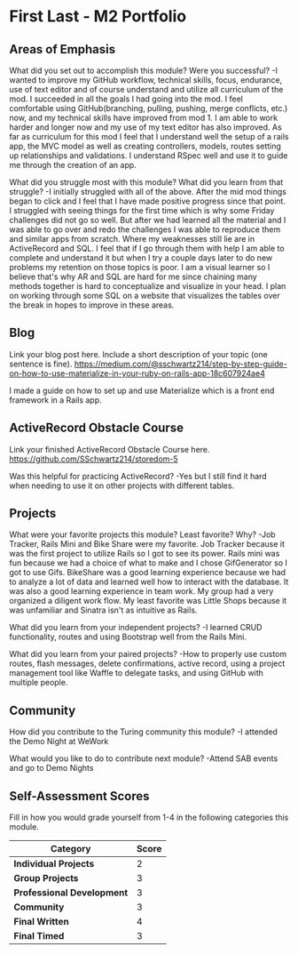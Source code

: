 # First Last - M2 Portfolio

## Areas of Emphasis

What did you set out to accomplish this module? Were you successful?
  -I wanted to improve my GitHub workflow, technical skills, focus, endurance, use of text editor and of course
  understand and utilize all curriculum of the mod.  I succeeded in all the goals I had going into the mod.  I feel comfortable using GitHub(branching, pulling, pushing, merge conflicts, etc.) now, and my technical skills have improved from mod 1.  I am able to work harder and longer now and my use of my
  text editor has also improved.  As far as curriculum for this mod I feel that I understand well the setup of a rails app,
  the MVC model as well as creating controllers, models, routes setting up relationships and validations.  I understand RSpec well and use it to guide me through the creation of an app.

What did you struggle most with this module? What did you learn from that struggle?
  -I initially struggled with all of the above.  After the mid mod things began to click and I feel that I have made positive
  progress since that point.  I struggled with seeing things for the first time which is why some Friday challenges did not go
  so well.  But after we had learned all the material and I was able to go over and redo the challenges I was able to reproduce
  them and similar apps from scratch.  Where my weaknesses still lie are in ActiveRecord and SQL.  I feel that if I go through
  them with help I am able to complete and understand it but when I try a couple days later to do new problems my retention on
  those topics is poor.  I am a visual learner so I believe that's why AR and SQL are hard for me since chaining many methods together is hard to conceptualize and visualize in your head.  I plan on working through some SQL on a website that visualizes the tables over the break in hopes to improve in these areas.

## Blog

Link your blog post here. Include a short description of your topic (one sentence is fine).
  https://medium.com/@sschwartz214/step-by-step-guide-on-how-to-use-materialize-in-your-ruby-on-rails-app-18c607924ae4

  I made a guide on how to set up and use Materialize which is a front end framework in a Rails app.

## ActiveRecord Obstacle Course

Link your finished ActiveRecord Obstacle Course here.
https://github.com/SSchwartz214/storedom-5

Was this helpful for practicing ActiveRecord?
-Yes but I still find it hard when needing to use it on other projects with different tables.

## Projects

What were your favorite projects this module? Least favorite? Why?
-Job Tracker, Rails Mini and Bike Share were my favorite.  Job Tracker because it was the first project to utilize Rails so
I got to see its power.  Rails mini was fun because we had a choice of what to make and I chose GifGenerator so I got to
use Gifs.  BikeShare was a good learning experience because we had to analyze a lot of data and learned well how to interact with the database.  It was also a good learning experience in team work.  My group had a very organized a diligent work flow.
My least favorite was Little Shops because it was unfamiliar and Sinatra isn't as intuitive as Rails.

What did you learn from your independent projects?
-I learned CRUD functionality, routes and using Bootstrap well from the Rails Mini.

What did you learn from your paired projects?
-How to properly use custom routes, flash messages, delete confirmations, active record, using a project management tool
like Waffle to delegate tasks, and using GitHub with multiple people.

## Community

How did you contribute to the Turing community this module?
-I attended the Demo Night at WeWork

What would you like to do to contribute next module?
-Attend SAB events and go to Demo Nights

## Self-Assessment Scores

Fill in how you would grade yourself from 1-4 in the following categories this module.

| Category                     | Score |
| -----------------------------| ----- |
| **Individual Projects**      |   2   |
| **Group Projects**           |   3   |
| **Professional Development** |   3   |
| **Community**                |   3   |
| **Final Written**            |   4   |
| **Final Timed**              |   3   |
